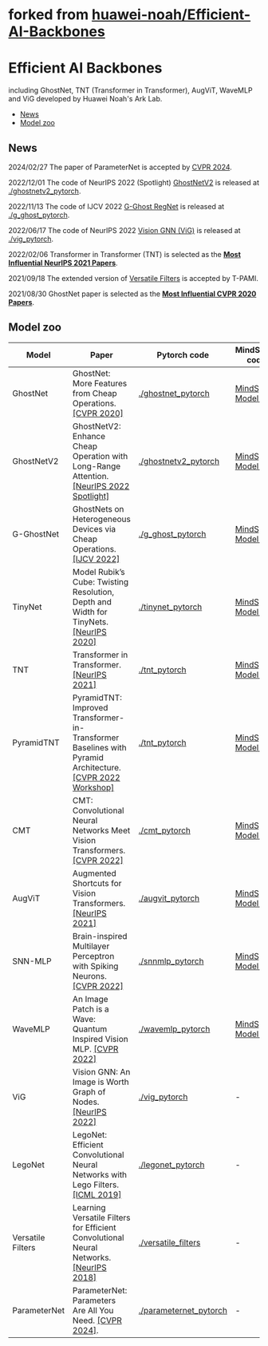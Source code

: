 # forked from [huawei-noah/Efficient-AI-Backbones](https://github.com/huawei-noah/Efficient-AI-Backbones)

# Efficient AI Backbones 
including GhostNet, TNT (Transformer in Transformer), AugViT, WaveMLP and ViG developed by Huawei Noah's Ark Lab.
- [News](#news)
- [Model zoo](#model-zoo)

## News

2024/02/27 The paper of ParameterNet is accepted by [CVPR 2024](https://arxiv.org/abs/2306.14525).

2022/12/01 The code of NeurIPS 2022 (Spotlight) [GhostNetV2](https://arxiv.org/abs/2211.12905) is released at [./ghostnetv2_pytorch](https://github.com/huawei-noah/Efficient-AI-Backbones/tree/master/ghostnetv2_pytorch).

2022/11/13 The code of IJCV 2022 [G-Ghost RegNet](https://arxiv.org/abs/2201.03297) is released at [./g_ghost_pytorch](https://github.com/huawei-noah/Efficient-AI-Backbones/tree/master/g_ghost_pytorch). 

2022/06/17 The code of NeurIPS 2022 [Vision GNN (ViG)](https://arxiv.org/abs/2206.00272) is released at [./vig_pytorch](https://github.com/huawei-noah/Efficient-AI-Backbones/tree/master/vig_pytorch). 

2022/02/06 Transformer in Transformer (TNT) is selected as the **[Most Influential NeurIPS 2021 Papers](https://www.paperdigest.org/2022/02/most-influential-nips-papers-2022-02/)**.

2021/09/18 The extended version of [Versatile Filters](https://github.com/huawei-noah/Efficient-AI-Backbones/tree/master/versatile_filters) is accepted by T-PAMI.

2021/08/30 GhostNet paper is selected as the **[Most Influential CVPR 2020 Papers](https://www.paperdigest.org/2021/08/most-influential-cvpr-papers-2021-08/)**.


## Model zoo

| Model | Paper | Pytorch code | MindSpore code |
| - | - | - | - |
| GhostNet | GhostNet: More Features from Cheap Operations. [[CVPR 2020]](https://arxiv.org/abs/1911.11907) | [./ghostnet_pytorch](https://github.com/huawei-noah/CV-backbones/tree/master/ghostnet_pytorch) | [MindSpore Model Zoo](https://gitee.com/mindspore/models/tree/master/research/cv/ghostnet) |
| GhostNetV2 | GhostNetV2: Enhance Cheap Operation with Long-Range Attention. [[NeurIPS 2022 Spotlight]](https://arxiv.org/abs/2211.12905) | [./ghostnetv2_pytorch](https://github.com/huawei-noah/Efficient-AI-Backbones/tree/master/ghostnetv2_pytorch) | [MindSpore Model Zoo](https://gitee.com/mindspore/models/tree/master/research/cv/ghostnetv2) |
| G-GhostNet | GhostNets on Heterogeneous Devices via Cheap Operations. [[IJCV 2022]](https://arxiv.org/abs/2201.03297) | [./g_ghost_pytorch](https://github.com/huawei-noah/Efficient-AI-Backbones/tree/master/g_ghost_pytorch) | [MindSpore Model Zoo](https://gitee.com/mindspore/models/tree/master/research/cv/ghostnet_d) |
| TinyNet | Model Rubik’s Cube: Twisting Resolution, Depth and Width for TinyNets. [[NeurIPS 2020]](https://arxiv.org/abs/2010.14819) | [./tinynet_pytorch](https://github.com/huawei-noah/Efficient-AI-Backbones/tree/master/tinynet_pytorch) | [MindSpore Model Zoo](https://gitee.com/mindspore/models/tree/master/research/cv/tinynet) |
| TNT | Transformer in Transformer. [[NeurIPS 2021]](https://arxiv.org/abs/2103.00112) | [./tnt_pytorch](https://github.com/huawei-noah/Efficient-AI-Backbones/tree/master/tnt_pytorch) | [MindSpore Model Zoo](https://gitee.com/mindspore/models/tree/master/research/cv/TNT) |
| PyramidTNT | PyramidTNT: Improved Transformer-in-Transformer Baselines with Pyramid Architecture. [[CVPR 2022 Workshop]](https://arxiv.org/abs/2201.00978)| [./tnt_pytorch](https://github.com/huawei-noah/Efficient-AI-Backbones/tree/master/tnt_pytorch) | [MindSpore Model Zoo](https://gitee.com/mindspore/models/tree/master/research/cv/TNT) |
| CMT | CMT: Convolutional Neural Networks Meet Vision Transformers. [[CVPR 2022]](https://arxiv.org/pdf/2107.06263.pdf) | [./cmt_pytorch](https://github.com/huawei-noah/Efficient-AI-Backbones/tree/master/cmt_pytorch) | [MindSpore Model Zoo](https://gitee.com/mindspore/models/tree/master/research/cv/CMT) |
| AugViT | Augmented Shortcuts for Vision Transformers. [[NeurIPS 2021]](https://proceedings.neurips.cc/paper/2021/file/818f4654ed39a1c147d1e51a00ffb4cb-Paper.pdf) | [./augvit_pytorch](https://github.com/huawei-noah/Efficient-AI-Backbones/tree/master/augvit_pytorch) | [MindSpore Model Zoo](https://gitee.com/mindspore/models/tree/master/research/cv/augvit) |
| SNN-MLP | Brain-inspired Multilayer Perceptron with Spiking Neurons. [[CVPR 2022]](https://arxiv.org/pdf/2203.14679.pdf) | [./snnmlp_pytorch](https://github.com/huawei-noah/Efficient-AI-Backbones/tree/master/snnmlp_pytorch) | [MindSpore Model Zoo](https://gitee.com/mindspore/models/tree/master/research/cv/snn_mlp) |
| WaveMLP | An Image Patch is a Wave: Quantum Inspired Vision MLP. [[CVPR 2022]](https://arxiv.org/pdf/2111.12294.pdf) | [./wavemlp_pytorch](https://github.com/huawei-noah/Efficient-AI-Backbones/tree/master/wavemlp_pytorch) | [MindSpore Model Zoo](https://gitee.com/mindspore/models/tree/master/research/cv/wave_mlp) |
| ViG | Vision GNN: An Image is Worth Graph of Nodes. [[NeurIPS 2022]](https://arxiv.org/abs/2206.00272) | [./vig_pytorch](https://github.com/huawei-noah/Efficient-AI-Backbones/tree/master/vig_pytorch) | - | [MindSpore Model Zoo](https://gitee.com/mindspore/models/tree/master/research/cv/ViG) |
| LegoNet | LegoNet: Efficient Convolutional Neural Networks with Lego Filters. [[ICML 2019]](http://proceedings.mlr.press/v97/yang19c/yang19c.pdf) | [./legonet_pytorch](https://github.com/huawei-noah/Efficient-AI-Backbones/tree/master/legonet_pytorch) | - |
| Versatile Filters | Learning Versatile Filters for Efficient Convolutional Neural Networks. [[NeurIPS 2018]](https://papers.nips.cc/paper/7433-learning-versatile-filters-for-efficient-convolutional-neural-networks) | [./versatile_filters](https://github.com/huawei-noah/CV-backbones/tree/master/versatile_filters) | - |
| ParameterNet | ParameterNet: Parameters Are All You Need. [[CVPR 2024]](https://arxiv.org/abs/2306.14525). | [./parameternet_pytorch](https://github.com/huawei-noah/Efficient-AI-Backbones/tree/master/parameternet_pytorch) | - |



